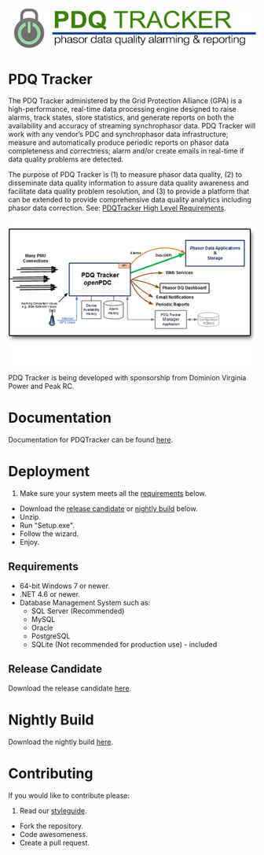 ![PDQ Tracker](https://raw.githubusercontent.com/GridProtectionAlliance/pdqtracker/master/Readme%20files/Logo.png)

# PDQ Tracker

The PDQ Tracker administered by the Grid Protection Alliance (GPA) is a high-performance, real-time data processing engine designed to raise alarms, track states, store statistics, and generate reports on both the availability and accuracy of streaming synchrophasor data. PDQ Tracker will work with any vendor’s PDC and synchrophasor data infrastructure; measure and automatically produce periodic reports on phasor data completeness and correctness; alarm and/or create emails in real-time if data quality problems are detected.

The purpose of PDQ Tracker is (1) to measure phasor data quality, (2) to disseminate data quality information to assure data quality awareness and facilitate data quality problem resolution, and (3) to provide a platform that can be extended to provide comprehensive data quality analytics including phasor data correction. See: [PDQTracker High Level Requirements](http://www.gridprotectionalliance.org/docs/products/PDQTracker/highlevelrequirements.pdf).

![PDQTracker Overview](https://raw.githubusercontent.com/GridProtectionAlliance/pdqtracker/master/Readme%20files/Overview.png)

PDQ Tracker is being developed with sponsorship from Dominion Virginia Power and Peak RC.

# Documentation

Documentation for PDQTracker can be found [here](https://github.com/GridProtectionAlliance/pdqtracker/tree/master/Source/Documentation).

# Deployment

1. Make sure your system meets all the [requirements](#requirements) below.
* Download the [release candidate](#release-candidate) or [nightly build](#nightly-build) below.
* Unzip.
* Run "Setup.exe".
* Follow the wizard.
* Enjoy.

## Requirements

* 64-bit Windows 7 or newer.
* .NET 4.6 or newer.
* Database Management System such as:
  * SQL Server (Recommended)
  * MySQL
  * Oracle
  * PostgreSQL
  * SQLite (Not recommended for production use) - included

## Release Candidate

Download the release candidate [here](https://github.com/GridProtectionAlliance/pdqtracker/releases).

# Nightly Build

Download the nightly build [here](http://www.gridprotectionalliance.org/nightlybuilds/PDQTracker/Beta/PDQTracker.Installs.zip).

# Contributing
If you would like to contribute please:

1. Read our [styleguide](https://www.gridprotectionalliance.org/docs/GPA_Coding_Guidelines_2011_03.pdf).
* Fork the repository.
* Code awesomeness.
* Create a pull request.
